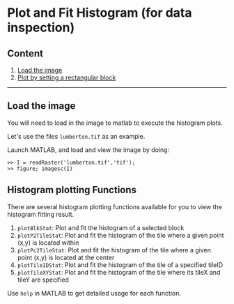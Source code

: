 # Plot and Fit Histogram (for data inspection)

## Content
1. [Load the image](#load-the-image)
2. [Plot by setting a rectangular block](#plot-by-setting-a-rectangular-block)

------

## Load the image
You will need to load in the image to matlab to execute the histogram plots.

Let's use the files ```lumberton.tif``` as an example.

Launch MATLAB, and load and view the image by doing:
```
>> I = readRaster('lumberton.tif','tif');
>> figure; imagesc(I)
```

## Histogram plotting Functions
There are several histogram plotting functions available for you to view the histogram fitting result.

1. ```plotBlkStat```: Plot and fit the histogram of a selected block
2. ```plotP2TileStat```: Plot and fit the histogram of the tile where a given point (x,y) is located within
3. ```plotPc2TileStat```: Plot and fit the histogram of the tile where a given point (x,y) is located at the center
4. ```plotTileIDStat```: Plot and fit the histogram of the tile of a specified tileID
5. ```plotTileXYStat```: Plot and fit the histogram of the tile where its tileX and tileY are specified

Use ```help``` in MATLAB to get detailed usage for each function.

